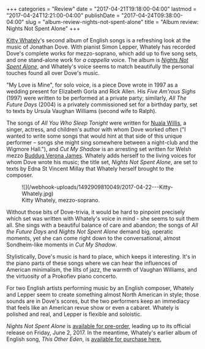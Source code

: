 +++
categories = "Review"
date = "2017-04-21T19:18:00-04:00"
lastmod = "2017-04-24T12:21:00-04:00"
publishDate = "2017-04-24T09:38:00-04:00"
slug = "album-review-nights-not-spent-alone"
title = "Album review: Nights Not Spent Alone"
+++

[Kitty Whately](/scene/people/kitty-whately/)'s second album of English songs is a refreshing look at the music of Jonathan Dove. With pianist Simon Lepper, Whately has recorded Dove's complete works for mezzo-soprano, which add up to five song sets, and one stand-alone work for *a cappella* voice. The album is [*Nights Not Spent Alone*](https://kitty-whately.squarespace.com/shop/nightsnotspentalone), and Whately's voice seems to match beautifully the personal touches found all over Dove's music. 

"My Love is Mine", for solo voice, is a piece Dove wrote in 1997 as a wedding present for Elizabeth Gorla and Rick Allen. His *Five Am'rous Sighs* (1997) were written to be performed at a private party; similarly, *All The Future Days* (2004) is a privately commissioned set for a birthday party, set to texts by Ursula Vaughan Williams (second wife to Ralph). 

The songs of *All You Who Sleep Tonight* were written for [Nuala Willis](http://www.nualawillis.com/), a singer, actress, and children's author with whom Dove worked often ("I wanted to write some songs that would hint at that side of this unique performer – songs she might sing somewhere between a night-club and the Wigmore Hall."), and *Cut My Shadow* is an arresting set written for Welsh mezzo [Buddug Verona James](https://en.wikipedia.org/wiki/Buddug_Verona_James). Whately adds herself to the living voices for whom Dove wrote his music; the title set, *Nights Not Spent Alone*, are set to texts by Edna St Vincent Millay that Whately herself brought to the composer. 

<figure data-type="image">
![](/webhook-uploads/1492909810049/2017-04-22---Kitty-Whately.jpg)
<figcaption>Kitty Whately, mezzo-soprano.</figcaption>
</figure>

Without those bits of Dove-trivia, it would be hard to pinpoint precisely which set was written with Whately's voice in mind - she seems to suit them all. She sings with a beautiful balance of care and abandon; the songs of *All the Future Days* and *Nights Not Spent Alone* demand big, operatic moments, yet she can come right down to the conversational, almost Sondheim-like moments in *Cut My Shadow*. 

Stylistically, Dove's music is hard to place, which keeps it interesting. It's in the piano parts of these songs where we can hear the influences of American minimalism, the lilts of jazz, the warmth of Vaughan Williams, and the virtuosity of a Prokofiev piano concerto.

For two English artists performing music by an English composer, Whately and Lepper seem to create something almost North American in style; those sounds are in Dove's scores, but the two performers keep an immediacy that feels like an American revue show or even a cabaret. Whately is polished and real, and Lepper is flexible and soloistic.

*Nights Not Spent Alone* is [available for pre-order](https://kitty-whately.squarespace.com/shop/nightsnotspentalone), leading up to its official release on Friday, June 2, 2017. In the meantime, Whately's earlier album of English song, *This Other Eden*, is [available for purchase here.](https://kitty-whately.squarespace.com/shop/thisothereden)
